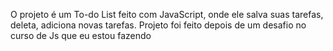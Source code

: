 O projeto é um To-do List feito com JavaScript, onde ele salva suas tarefas, deleta, adiciona novas tarefas. Projeto foi feito depois de um desafio no curso de Js que eu estou fazendo
